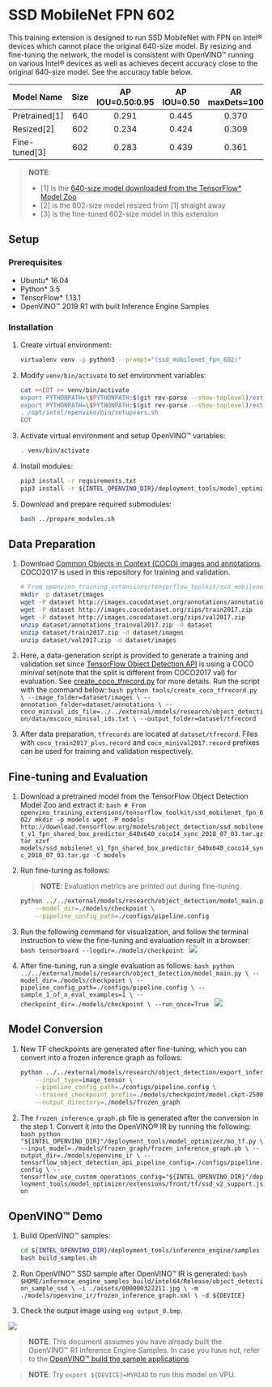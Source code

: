 # SSD MobileNet FPN 602

This training extension is designed to run SSD MobileNet with FPN on Intel® devices which cannot place the original
640-size model. By resizing and fine-tuning the network, the model is consistent with OpenVINO™ running on various Intel®
devices as well as achieves decent accuracy close to the original 640-size model. See the accuracy table below.

| Model Name     | Size | AP IOU=0.50:0.95 | AP IOU=0.50 | AR maxDets=100 |
| :------------- | :--: | :--------------: | :---------: | :------------: |
| Pretrained[1] | 640  | 0.291            | 0.445       | 0.370          |
| Resized[2]    | 602  | 0.234            | 0.424       | 0.309          |
| Fine-tuned[3] | 602  | 0.283            | 0.439       | 0.361          |

> **NOTE**:
> - [1] is the [640-size model downloaded from the TensorFlow\* Model Zoo](http://download.tensorflow.org/models/object_detection/ssd_mobilenet_v1_fpn_shared_box_predictor_640x640_coco14_sync_2018_07_03.tar.gz)
> - [2] is the 602-size model resized from [1] straight away
> - [3] is the fine-tuned 602-size model in this extension

## Setup

### Prerequisites

* Ubuntu\* 16.04
* Python\* 3.5
* TensorFlow\* 1.13.1
* OpenVINO™ 2019 R1 with built Inference Engine Samples

### Installation

1. Create virtual environment:
    ```bash
    virtualenv venv -p python3 --prompt="(ssd_mobilenet_fpn_602)"
    ```

2. Modify `venv/bin/activate` to set environment variables:
    ```bash
    cat <<EOT >> venv/bin/activate
    export PYTHONPATH=\$PYTHONPATH:$(git rev-parse --show-toplevel)/external/models/research
    export PYTHONPATH=\$PYTHONPATH:$(git rev-parse --show-toplevel)/external/models/research/slim
    . /opt/intel/openvino/bin/setupvars.sh
    EOT
    ```

3. Activate virtual environment and setup OpenVINO™ variables:
    ```bash
    . venv/bin/activate
    ```

4. Install modules:
    ```bash
    pip3 install -r requirements.txt
    pip3 install -r ${INTEL_OPENVINO_DIR}/deployment_tools/model_optimizer/requirements_tf.txt
    ```

5. Download and prepare required submodules:
    ```bash
    bash ../prepare_modules.sh
    ```

## Data Preparation

1. Download [Common Objects in Context (COCO) images and annotations](https://cocodataset.org/#download). COCO2017 is used in this
repository for training and validation.
    ```bash
    # From openvino_training_extensions/tensorflow_toolkit/ssd_mobilenet_fpn_602/
    mkdir -p dataset/images
    wget -P dataset http://images.cocodataset.org/annotations/annotations_trainval2017.zip
    wget -P dataset http://images.cocodataset.org/zips/train2017.zip
    wget -P dataset http://images.cocodataset.org/zips/val2017.zip
    unzip dataset/annotations_trainval2017.zip -d dataset
    unzip dataset/train2017.zip -d dataset/images
    unzip dataset/val2017.zip -d dataset/images
    ```

2. Here, a data-generation script is provided to generate a training and validation set since [TensorFlow Object Detection
API](https://github.com/tensorflow/models/tree/master/research/object_detection) is using a COCO *minival* set(note that the
split is different from COCO2017 val) for evaluation. See [create_coco_tfrecord.py](tools/create_coco_tfrecord.py) for
more details. Run the script with the command below:
        ```bash
        python tools/create_coco_tfrecord.py \
            --image_folder=dataset/images \
            --annotation_folder=dataset/annotations \
            --coco_minival_ids_file=../../external/models/research/object_detection/data/mscoco_minival_ids.txt \
            --output_folder=dataset/tfrecord
        ```

3. After data preparation, `tfrecords` are located at `dataset/tfrecord`. Files with `coco_train2017_plus.record` and
`coco_minival2017.record` prefixes can be used for training and validation respectively.

## Fine-tuning and Evaluation

1. Download a pretrained model from the TensorFlow Object Detection Model Zoo and extract it:
        ```bash
        # From openvino_training_extensions/tensorflow_toolkit/ssd_mobilenet_fpn_602/
        mkdir -p models
        wget -P models http://download.tensorflow.org/models/object_detection/ssd_mobilenet_v1_fpn_shared_box_predictor_640x640_coco14_sync_2018_07_03.tar.gz
        tar xzvf models/ssd_mobilenet_v1_fpn_shared_box_predictor_640x640_coco14_sync_2018_07_03.tar.gz -C models
        ```

2. Run fine-tuning as follows:
    >**NOTE**: Evaluation metrics are printed out during fine-tuning.
    ```bash
    python ../../external/models/research/object_detection/model_main.py \
        --model_dir=./models/checkpoint \
        --pipeline_config_path=./configs/pipeline.config
    ```

3. Run the following command for visualization, and follow the terminal instruction to view the fine-tuning and evaluation
result in a browser:
        ```bash
        tensorboard --logdir=./models/checkpoint
        ```
![](assets/tensorboard_loss.jpg)

4. After fine-tuning, run a single evaluation as follows:
        ```bash
        python ../../external/models/research/object_detection/model_main.py \
            --model_dir=./models/checkpoint \
            --pipeline_config_path=./configs/pipeline.config \
            --sample_1_of_n_eval_examples=1 \
            --checkpoint_dir=./models/checkpoint \
            --run_once=True
        ```
![](assets/tensorboard_evaluation.jpg)

## Model Conversion

1. New TF checkpoints are generated after fine-tuning, which you can convert into a frozen inference graph as follows:
    ```bash
    python ../../external/models/research/object_detection/export_inference_graph.py \
        --input_type=image_tensor \
        --pipeline_config_path=./configs/pipeline.config \
        --trained_checkpoint_prefix=./models/checkpoint/model.ckpt-2500 \
        --output_directory=./models/frozen_graph
    ```

2. The `frozen_inference_graph.pb` file is generated after the conversion in the step 1. Convert it into the OpenVINO® IR by running the following:
        ```bash
        python "${INTEL_OPENVINO_DIR}"/deployment_tools/model_optimizer/mo_tf.py \
            --input_model=./models/frozen_graph/frozen_inference_graph.pb \
            --output_dir=./models/openvino_ir \
            --tensorflow_object_detection_api_pipeline_config=./configs/pipeline.config \
            --tensorflow_use_custom_operations_config="${INTEL_OPENVINO_DIR}"/deployment_tools/model_optimizer/extensions/front/tf/ssd_v2_support.json
        ```

## OpenVINO™ Demo

1. Build OpenVINO™ samples:
    ```bash
    cd ${INTEL_OPENVINO_DIR}/deployment_tools/inference_engine/samples
    bash build_samples.sh
    ```

2. Run OpenVINO™ SSD sample after OpenVINO™ IR is generated:
        ```bash
        $HOME/inference_engine_samples_build/intel64/Release/object_detection_sample_ssd \
            -i ./assets/000000322211.jpg \
            -m ./models/openvino_ir/frozen_inference_graph.xml \
            -d ${DEVICE}
        ```

2. Check the output image using `eog output_0.bmp`.

![](assets/000000322211_out.jpg)

> **NOTE**: This document assumes you have already built the OpenVINO™ R1 Inference Engine Samples. In case you have not, refer to the [OpenVINO™ build the sample
applications](https://docs.openvinotoolkit.org/latest/_docs_IE_DG_Samples_Overview.html#build_the_sample_applications).

> **NOTE**: Try `export ${DEVICE}=MYRIAD` to run this model on VPU.
